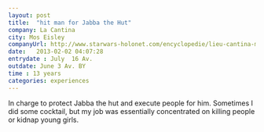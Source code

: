```yaml
---
layout: post
title:  "hit man for Jabba the Hut"
company: La Cantina
city: Mos Eisley
companyUrl: http://www.starwars-holonet.com/encyclopedie/lieu-cantina-moseisley.html
date:   2013-02-02 04:07:28
entrydate : July  16 Av.
outdate: June 3 Av. BY
time : 13 years
categories: experiences
---
```


In charge to protect Jabba the hut and execute people for him. Sometimes I did some cocktail, but my job was essentially concentrated on killing people or kidnap young girls.